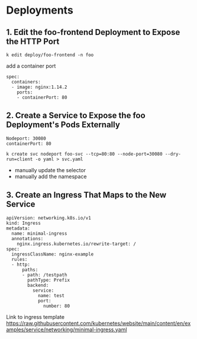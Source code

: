 # Deployments 

## 1. Edit the foo-frontend Deployment to Expose the HTTP Port

```
k edit deploy/foo-frontend -n foo
```

add a container port 
```
spec:
  containers:
  - image: nginx:1.14.2
    ports:
    - containerPort: 80

```

## 2. Create a Service to Expose the foo Deployment's Pods Externally
    Nodeport: 30080
    containerPort: 80

```
k create svc nodeport foo-svc --tcp=80:80 --node-port=30080 --dry-run=client -o yaml > svc.yaml
```

- manually update the selector 
- manually add the namespace 

## 3. Create an Ingress That Maps to the New Service

```
apiVersion: networking.k8s.io/v1
kind: Ingress
metadata:
  name: minimal-ingress
  annotations:
    nginx.ingress.kubernetes.io/rewrite-target: /
spec:
  ingressClassName: nginx-example
  rules:
  - http:
      paths:
      - path: /testpath
        pathType: Prefix
        backend:
          service:
            name: test
            port:
              number: 80
```
Link to ingress template 
https://raw.githubusercontent.com/kubernetes/website/main/content/en/examples/service/networking/minimal-ingress.yaml